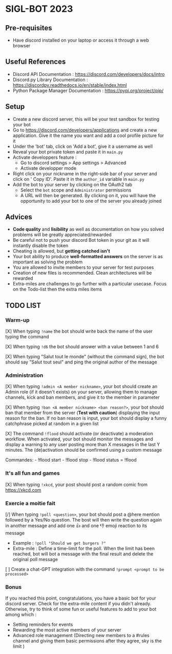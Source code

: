 # SIGL-BOT 2023

## Pre-requisites
* Have discord installed on your laptop or access it through a web browser

## Useful References
- Discord API Documentation : https://discord.com/developers/docs/intro
- Discord.py Library Documentation : https://discordpy.readthedocs.io/en/stable/index.html
- Python Package Manager Documentation : https://pypi.org/project/pip/


## Setup

* Create a new discord server, this will be your test sandbox for testing your bot
* Go to https://discord.com/developers/applications and create a new application. Give it the name you want and add a cool profile picture for it
* Under the 'bot' tab, click on 'Add a bot', give it a username as well
* Reveal your bot private token and paste it in `main.py`
* Activate developpers feature :
    * Go to discord settings > App settings > Advanced
    * Activate developper mode
* Right click on your nickname in the right-side bar of your server and click on ' Copy ID'. Paste it in the `author_id` variable ìn `main.py`
* Add the bot to your server by clicking on the OAuth2 tab
    * Select the `bot` scope and `Administrator` permissions
    * A URL will then be generated. By clicking on it, you will have the opportunity to add your bot to one of the server you already joined

## Advices
- **Code quality** and **lisibility** as well as documentation on how you solved problems will be greatly appreciated/rewarded
- Be careful not to push your discord Bot token in your git as it will instantly disable the token
- Cheating is allowed, but **getting catched isn't**
- Your bot ability to produce **well-formatted answers** on the server is as important as solving the problem
- You are allowed to invite members to your server for test purposes
- Creation of new files is recommended. Clean architectures will be rewarded
- Extra-miles are challenges to go further with a particular usecase. Focus on the Todo-list then the extra miles items

## TODO LIST

### Warm-up

[X] When typing `!name` the bot should write back the name of the user typing the command

[X] When typing `!d6` the bot should answer with a value between 1 and 6

[X] When typing "Salut tout le monde" (without the command sign), the bot should say "Salut tout seul" and ping the original author of the message

### Administration
[X] When typing `!admin <A member nickname>`, your bot should create an Admin role (if it doesn't exists) on your server, allowing them to manage channels, kick and ban members, and give it to the member in parameter

[X] When typing `!ban <A member nickname> <ban reason?>`, your bot should ban that member from the server (**Test with caution**) displaying the input reason for the ban. If no ban reason is input, your bot should display a funny catchphrase picked at random in a given list

[X] The command `!flood` should activate (or deactivate) a moderation workflow. When activated, your bot should monitor the messages and display a warning to any user posting more than X messages in the last Y minutes. The (de)activation should be confirmed using a custom message

Commandes:
    - !flood start
    - !flood stop
    - !flood status = !flood

### It's all fun and games
[X] When typing `!xkcd`, your post should post a random comic from https://xkcd.com

### Exercie a moitie fait
[/] When typing `!poll <question>`, your bot should post a @here mention followed by a Yes/No question. The bost will then write the question again in another message and add one :thumbsup: and one :thumbsdown: emoji reaction to its message
- Example : `!poll "Should we get burgers ?"`
- Extra-mile : Define a time-limit for the poll. When the limit has been reached, bot will bot a message with the final result and delete the original poll message


[ ] Create a chat-GPT integration with the command `!prompt <prompt to be processed>`


### Bonus

If you reached this point, congratulations, you have a basic bot for your discord server. Check for the extra-mile content if you didn't already. Otherwise, try to think of some fun or useful features to add to your bot among which :

 - Setting reminders for events
 - Rewarding the most active members of your server
 - Advanced role management (Directing new members to a #rules channel and giving them basic permissions after they agree, sky is the limit )
